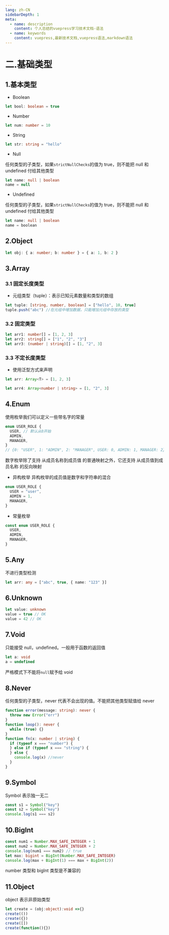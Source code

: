 ```yaml
---
lang: zh-CN
sidebarDepth: 1
meta:
  - name: description
    content: 个人总结的vuepress学习技术文档-语法
  - name: keywords
    content: vuepress,最新技术文档,vuepress语法,markdown语法
---
```


# 二.基础类型

## 1.基本类型

- Boolean

```ts
let bool: boolean = true
```

- Number

```ts
let num: number = 10
```

- String

```ts
let str: string = "hello"
```

- Null

任何类型的子类型，如果`strictNullChecks`的值为 true，则不能把 null 和 undefined 付给其他类型

```ts
let name: null | boolean
name = null
```

- Undefined

任何类型的子类型，如果`strictNullChecks`的值为 true，则不能把 null 和 undefined 付给其他类型

```ts
let name: null | boolean
name = boolean
```

## 2.Object

```ts
let obj: { a: number; b: number } = { a: 1, b: 2 }
```

## 3.Array

### 3.1 固定长度类型

- 元组类型（tuple）：表示已知元素数量和类型的数组

```ts
let tuple: [string, number, boolean] = ["hello", 10, true]
tuple.push("abc") //在元组中增加数据，只能增加元组中存放的类型
```

### 3.2 固定类型

```ts
let arr1: number[] = [1, 2, 3]
let arr2: string[] = ["1", "2", "3"]
let arr3: (number | string)[] = [1, "2", 3]
```

### 3.3 不定长度类型

- 使用泛型方式来声明

```ts
let arr: Array<T> = [1, 2, 3]
```

```ts
let arr4: Array<number | string> = [1, "2", 3]
```

## 4.Enum

使⽤枚举我们可以定义⼀些带名字的常量

```ts
enum USER_ROLE {
  USER, // 默认从0开始
  ADMIN,
  MANAGER,
}
// {0: "USER", 1: "ADMIN", 2: "MANAGER", USER: 0, ADMIN: 1, MANAGER: 2}
```

数字枚举除了⽀持 从成员名称到成员值 的普通映射之外，它还⽀持 从成员值到成员名称 的反向映射

- 异构枚举
  异构枚举的成员值是数字和字符串的混合

```ts
enum USER_ROLE {
  USER = "user",
  ADMIN = 1,
  MANAGER,
}
```

- 常量枚举

```ts
const enum USER_ROLE {
  USER,
  ADMIN,
  MANAGER,
}
```

## 5.Any

不进行类型检测

```ts
let arr: any = ["abc", true, { name: "123" }]
```

## 6.Unknown

```ts
let value: unknown
value = true // OK
value = 42 // OK
```

## 7.Void

只能接受 null，undefined。一般用于函数的返回值

```ts
let a: void
a = undefined
```

严格模式下不能将`null`赋予给 void

## 8.Never

任何类型的子类型，never 代表不会出现的值。不能把其他类型赋值给 never

```ts
function error(message: string): never {
  throw new Error("err")
}
function loop(): never {
  while (true) {}
}
function fn(x: number | string) {
  if (typeof x === "number") {
  } else if (typeof x === "string") {
  } else {
    console.log(x) //never
  }
}
```

## 9.Symbol

Symbol 表示独一无二

```ts
const s1 = Symbol("key")
const s2 = Symbol("key")
console.log(s1 === s2)
```

## 10.BigInt

```ts
const num1 = Number.MAX_SAFE_INTEGER + 1
const num2 = Number.MAX_SAFE_INTEGER + 2
console.log(num1 === num2) // true
let max: bigint = BigInt(Number.MAX_SAFE_INTEGER)
console.log(max + BigInt(1) === max + BigInt(2))
```

number 类型和 bigInt 类型是不兼容的

## 11.Object

object 表示非原始类型

```ts
let create = (obj:object):void =>{}
create(())
create({})
create([])
create(function(){})
```
